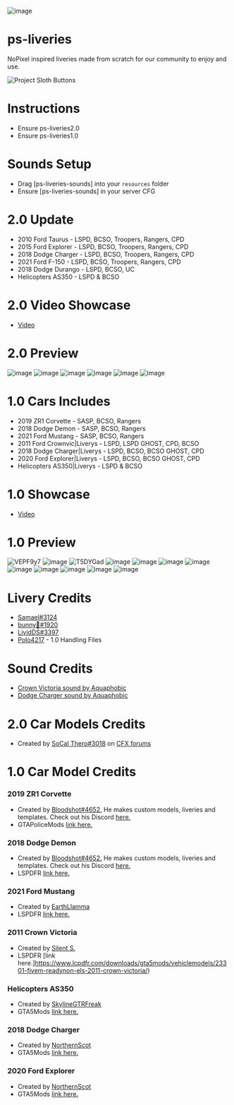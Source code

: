 ![image](https://user-images.githubusercontent.com/82112471/190289781-f36fb8c4-a98a-4792-9eb3-4b45d7adb1a4.png)

# ps-liveries
NoPixel inspired liveries made from scratch for our community to enjoy and use.

![Project Sloth Buttons](https://user-images.githubusercontent.com/91661118/169454003-488c8994-eec9-4b92-9b0c-f3a675be7d1b.png)

# Instructions 
* Ensure ps-liveries2.0
* Ensure ps-liveries1.0

# Sounds Setup
* Drag [ps-liveries-sounds] into your `resources` folder
* Ensure [ps-liveries-sounds] in your server CFG

# 2.0 Update 
* 2010 Ford Taurus - LSPD, BCSO, Troopers, Rangers, CPD
* 2015 Ford Explorer - LSPD, BCSO, Troopers, Rangers, CPD
* 2018 Dodge Charger - LSPD, BCSO, Troopers, Rangers, CPD
* 2021 Ford F-150 - LSPD, BCSO, Troopers, Rangers, CPD
* 2018 Dodge Durango - LSPD, BCSO, UC
* Helicopters AS350 - LSPD & BCSO

# 2.0 Video Showcase
* [Video](https://www.youtube.com/watch?v=owYEB-8Gdtc)

# 2.0 Preview
![image](https://i.imgur.com/PFNsrKO.jpg)
![image](https://i.imgur.com/2PF6OeM.jpg)
![image](https://i.imgur.com/3sUs7as.jpg)
![image](https://i.imgur.com/Cas1c0N.jpg)
![image](https://i.imgur.com/3sUs7as.jpg)
![image](https://i.imgur.com/10HYP0o.jpg)

# 1.0 Cars Includes
* 2019 ZR1 Corvette - SASP, BCSO, Rangers
* 2018 Dodge Demon - SASP, BCSO, Rangers
* 2021 Ford Mustang - SASP, BCSO, Rangers
* 2011 Ford Crownvic|Liverys - LSPD, LSPD GHOST, CPD, BCSO
* 2018 Dodge Charger|Liverys - LSPD, BCSO, BCSO GHOST, CPD
* 2020 Ford Explorer|Liverys - LSPD, BCSO, BCSO GHOST, CPD
* Helicopters AS350|Liverys - LSPD & BCSO

# 1.0 Showcase
* [Video](https://www.youtube.com/watch?v=gvi1P7psSWQ)

# 1.0 Preview
![VEPF9y7](https://user-images.githubusercontent.com/82112471/190525677-553eaa3b-a5da-44a9-abb1-59e410f59de8.jpg)
![image](https://user-images.githubusercontent.com/82112471/190526131-4f915832-df3b-4b2a-a7a8-b7dc6fc25974.png)
![T5DYGad](https://user-images.githubusercontent.com/82112471/190525908-17695b5c-ae78-455b-8e46-be186cf03242.jpg)
![image](https://user-images.githubusercontent.com/82112471/190526015-ab890b22-94bb-485a-b31f-3fa309b28b8e.png)
![image](https://user-images.githubusercontent.com/82112471/190290341-502d5181-4e55-4830-881a-099022015bb8.png)
![image](https://user-images.githubusercontent.com/82112471/190290347-eae30a19-dc9a-40c6-94aa-862d4ab96989.png)
![image](https://user-images.githubusercontent.com/82112471/190290360-1d6323fa-f13f-49ea-88f4-c3ebb183f929.png)
![image](https://user-images.githubusercontent.com/82112471/190290369-dad8a5fe-8a68-462e-88a9-f529b1b32f2c.png)
![image](https://user-images.githubusercontent.com/82112471/190290378-917ed8af-dd7d-449b-8bdc-d250afff16cb.png)
![image](https://cdn.discordapp.com/attachments/1019793471965503631/1030170977931378688/Picsart_22-10-13_13-30-31-938.png)
![image](https://cdn.discordapp.com/attachments/1019793471965503631/1031009840123883652/Screenshot_2342.png)
![image](https://user-images.githubusercontent.com/82112471/190290385-db2466c8-bc73-44a5-ba90-6349b72525f0.png)

# Livery Credits
* [Samael#3124](https://github.com/Luceeiy)
* [bunny🐇#1920](https://github.com/Bunny5578)
* [LividDS#3397](https://github.com/LividDS)
* [Polo4217](https://github.com/Polo4217) - 1.0 Handling Files

# Sound Credits
* [Crown Victoria sound by Aquaphobic](https://www.gta5-mods.com/vehicles/ford-crown-victoria-4-6-modular-v8-engine-sound-oiv-add-on-fivem-sound)
* [Dodge Charger sound by Aquaphobic](https://www.gta5-mods.com/vehicles/dodge-charger-6-4-6-2sc-v8-engine-sound-oiv-add-on-fivem-sound)

# 2.0 Car Models Credits
* Created by [SoCal Thero#3018](https://discord.gg/sHhAAZx) on [CFX forums](https://forum.cfx.re/t/free-ocrps-leo-vehicle-pack-with-vehicle-template-light-template-and-call-sign-mod-ver-3-0/5015523)

# 1.0 Car Model Credits

### 2019 ZR1 Corvette
* Created by [Bloodshot#4652.](https://discord.gg/eVUk88U) He makes custom models, liveries and templates. Check out his Discord [here.](https://discord.gg/eVUk88U)
* GTAPoliceMods [link here.](https://gtapolicemods.com/files/file/1314-non-els-2019-zr1-corvette-rb-bb-fivem-ready/)

### 2018 Dodge Demon
* Created by [Bloodshot#4652.](https://discord.gg/eVUk88U) He makes custom models, liveries and templates. Check out his Discord [here.](https://discord.gg/eVUk88U)
* LSPDFR [link here.](https://www.lcpdfr.com/downloads/gta5mods/vehiclemodels/38261-non-els-2018-dodge-demon-rb-bb-fivem-ready/)

### 2021 Ford Mustang
* Created by [EarthLlamma](https://discord.gg/WDZxBke)
* LSPDFR [link here.](https://www.lcpdfr.com/downloads/gta5mods/vehiclemodels/33618-non-els-2021-mach-1-mustang-rb-fivem-ready/)

### 2011 Crown Victoria
* Created by [Silent S.](https://www.lcpdfr.com/profile/378511-silent-s/)
* LSPDFR [link here.]https://www.lcpdfr.com/downloads/gta5mods/vehiclemodels/23301-fivem-readynon-els-2011-crown-victoria/)

### Helicopters AS350
* Created by [SkylineGTRFreak](https://www.gta5-mods.com/users/SkylineGTRFreak)
* GTA5Mods [link here.](https://www.gta5-mods.com/vehicles/as-350-ecureuil)

### 2018 Dodge Charger
* Created by [NorthernScot](https://www.gta5-mods.com/users/NorthernScot)
* GTA5Mods [link here.](https://www.gta5-mods.com/vehicles/2018-dodge-charger-r-b-liberty-ii#comments_tab)

### 2020 Ford Explorer
* Created by [NorthernScot](https://www.gta5-mods.com/users/NorthernScot)
* GTA5Mods [link here.](https://www.gta5-mods.com/vehicles/non-els-2020-ford-explorer)
